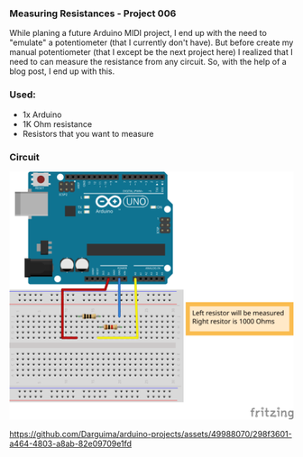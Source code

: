 ### Measuring Resistances - Project 006

While planing a future Arduino MIDI project, I end up with the need to "emulate" a potentiometer (that I currently don't have). But before create my manual potentiometer (that I except be the next project here) I realized that I need to can measure the resistance from any circuit. So, with the help of a blog post, I end up with this.

### Used:
* 1x Arduino
* 1K Ohm resistance
* Resistors that you want to measure

### Circuit

![Fritzing Circuit](./fritzing.svg)

https://github.com/Darguima/arduino-projects/assets/49988070/298f3601-a464-4803-a8ab-82e09709e1fd
